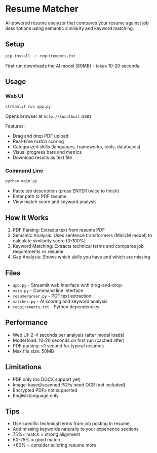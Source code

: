 # Resume Matcher

AI-powered resume analyzer that compares your resume against job descriptions using semantic similarity and keyword matching.

## Setup

```bash
pip install -r requirements.txt
```

First run downloads the AI model (80MB) - takes 10-20 seconds.

## Usage

### Web UI
```bash
streamlit run app.py
```
Opens browser at `http://localhost:8501`

Features:
- Drag and drop PDF upload
- Real-time match scoring
- Categorized skills (languages, frameworks, tools, databases)
- Visual progress bars and metrics
- Download results as text file

### Command Line
```bash
python main.py
```
- Paste job description (press ENTER twice to finish)
- Enter path to PDF resume
- View match score and keyword analysis

## How It Works

1. PDF Parsing: Extracts text from resume PDF
2. Semantic Analysis: Uses sentence transformers (MiniLM model) to calculate similarity score (0-100%)
3. Keyword Matching: Extracts technical terms and compares job requirements vs resume
4. Gap Analysis: Shows which skills you have and which are missing

## Files

- `app.py` - Streamlit web interface with drag-and-drop
- `main.py` - Command line interface
- `resumeParser.py` - PDF text extraction
- `matcher.py` - AI scoring and keyword analysis
- `requirements.txt` - Python dependencies

## Performance

- Web UI: 2-4 seconds per analysis (after model loads)
- Model load: 10-20 seconds on first run (cached after)
- PDF parsing: <1 second for typical resumes
- Max file size: 50MB

## Limitations

- PDF only (no DOCX support yet)
- Image-based/scanned PDFs need OCR (not included)
- Encrypted PDFs not supported
- English language only

## Tips

- Use specific technical terms from job posting in resume
- Add missing keywords naturally to your experience sections
- 75%+ match = strong alignment
- 60-75% = good match
- <60% = consider tailoring resume more